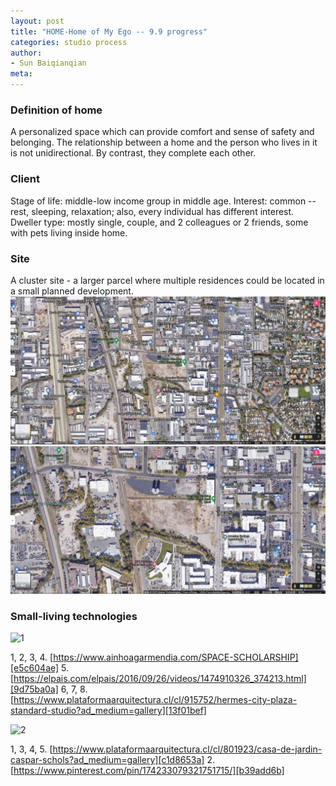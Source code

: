 ```yaml
---
layout: post
title: "HOME-Home of My Ego -- 9.9 progress"
categories: studio process
author:
- Sun Baiqianqian
meta:
---
```




 ### Definition of home
A personalized space which can provide comfort and sense of safety and belonging. The relationship between a home and the person who lives in it is not unidirectional. By contrast, they complete each other.



 ### Client
Stage of life: middle-low income group in middle age.
Interest: common -- rest, sleeping, relaxation; also, every individual has different interest.
Dweller type: mostly single, couple, and 2 colleagues or 2 friends, some with pets living inside home.



 ### Site
A cluster site - a larger parcel where multiple residences could be located in a small planned development.
![site plan1](https://github.com/SunBaiqianqian/SunBaiqianqian-Portfolio/blob/master/assets/site.png?raw=true)
![site plan2](https://github.com/SunBaiqianqian/SunBaiqianqian-Portfolio/blob/master/assets/site2.png?raw=true)



 ### Small-living technologies
![1](https://github.com/SunBaiqianqian/SunBaiqianqian-Portfolio/blob/master/assets/pinup-1.jpg?raw=true)

1, 2, 3, 4.
[https://www.ainhoagarmendia.com/SPACE-SCHOLARSHIP][e5c604ae]
5.
[https://elpais.com/elpais/2016/09/26/videos/1474910326_374213.html][9d75ba0a]
6, 7, 8.
[https://www.plataformaarquitectura.cl/cl/915752/hermes-city-plaza-standard-studio?ad_medium=gallery][13f01bef]

![2](https://github.com/SunBaiqianqian/SunBaiqianqian-Portfolio/blob/master/assets/pinup-2.jpg?raw=true)

  [e5c604ae]: https://www.ainhoagarmendia.com/SPACE-SCHOLARSHIP "https://www.ainhoagarmendia.com/SPACE-SCHOLARSHIP"
  [9d75ba0a]: https://elpais.com/elpais/2016/09/26/videos/1474910326_374213.html "https://elpais.com/elpais/2016/09/26/videos/1474910326_374213.html"
  [13f01bef]: https://www.plataformaarquitectura.cl/cl/915752/hermes-city-plaza-standard-studio?ad_medium=gallery "https://www.plataformaarquitectura.cl/cl/915752/hermes-city-plaza-standard-studio?ad_medium=gallery"

1, 3, 4, 5.
[https://www.plataformaarquitectura.cl/cl/801923/casa-de-jardin-caspar-schols?ad_medium=gallery][c1d8653a]
2.
[https://www.pinterest.com/pin/174233079321751715/][b39add6b]

  [c1d8653a]: https://www.plataformaarquitectura.cl/cl/801923/casa-de-jardin-caspar-schols?ad_medium=gallery "https://www.plataformaarquitectura.cl/cl/801923/casa-de-jardin-caspar-schols?ad_medium=gallery"
  [b39add6b]: https://www.pinterest.com/pin/174233079321751715/ "https://www.pinterest.com/pin/174233079321751715/"
